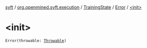 [syft](../../../index.md) / [org.openmined.syft.execution](../../index.md) / [TrainingState](../index.md) / [Error](index.md) / [&lt;init&gt;](./-init-.md)

# &lt;init&gt;

`Error(throwable: `[`Throwable`](https://kotlinlang.org/api/latest/jvm/stdlib/kotlin/-throwable/index.html)`)`
